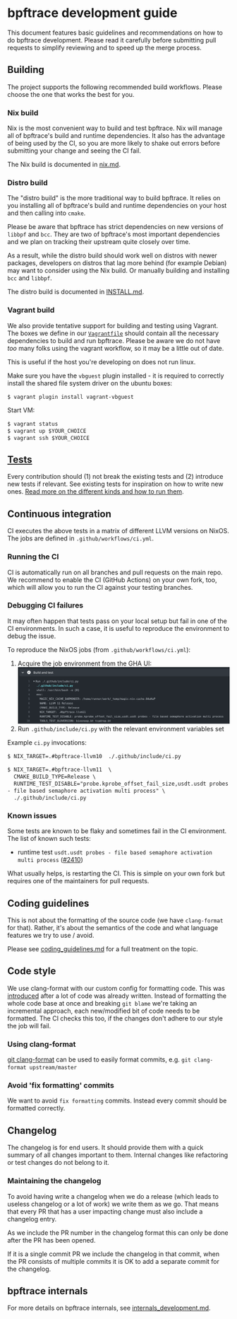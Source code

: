 # bpftrace development guide

This document features basic guidelines and recommendations on how to do
bpftrace development. Please read it carefully before submitting pull requests
to simplify reviewing and to speed up the merge process.

## Building

The project supports the following recommended build workflows. Please choose
the one that works the best for you.

### Nix build

Nix is the most convenient way to build and test bpftrace. Nix will manage
all of bpftrace's build and runtime dependencies. It also has the advantage
of being used by the CI, so you are more likely to shake out errors before
submitting your change and seeing the CI fail.

The Nix build is documented in [nix.md](./nix.md).

### Distro build

The "distro build" is the more traditional way to build bpftrace. It relies on
you installing all of bpftrace's build and runtime dependencies on your host
and then calling into `cmake`.

Please be aware that bpftrace has strict dependencies on new versions of
`libbpf` and `bcc`. They are two of bpftrace's most important dependencies and
we plan on tracking their upstream quite closely over time.

As a result, while the distro build should work well on distros with newer
packages, developers on distros that lag more behind (for example Debian) may
want to consider using the Nix build. Or manually building and installing
`bcc` and `libbpf`.

The distro build is documented in [INSTALL.md](../INSTALL.md#generic-build-process).

### Vagrant build

We also provide tentative support for building and testing using Vagrant. The boxes
we define in our [`Vagrantfile`](../Vagrantfile) should contain all the necessary
dependencies to build and run bpftrace. Please be aware we do not have _too_ many
folks using the vagrant workflow, so it may be a little out of date.

This is useful if the host you're developing on does not run linux.

Make sure you have the `vbguest` plugin installed - it is required to correctly
install the shared file system driver on the ubuntu boxes:

```
$ vagrant plugin install vagrant-vbguest
```

Start VM:

```
$ vagrant status
$ vagrant up $YOUR_CHOICE
$ vagrant ssh $YOUR_CHOICE
```

## [Tests](../tests/README.md)

Every contribution should (1) not break the existing tests and (2) introduce new
tests if relevant. See existing tests for inspiration on how to write new ones. [Read more on the different kinds and how to run them](../tests/README.md).

## Continuous integration

CI executes the above tests in a matrix of different LLVM versions on NixOS.
The jobs are defined in `.github/workflows/ci.yml`.

### Running the CI

CI is automatically run on all branches and pull requests on the main repo. We
recommend to enable the CI (GitHub Actions) on your own fork, too, which will
allow you to run the CI against your testing branches.

### Debugging CI failures

It may often happen that tests pass on your local setup but fail in one of the
CI environments. In such a case, it is useful to reproduce the environment to
debug the issue.

To reproduce the NixOS jobs (from `.github/workflows/ci.yml`):

1. Acquire the job environment from the GHA UI: ![](../images/ci_job_env.png)
1. Run `.github/include/ci.py` with the relevant environment variables set

Example `ci.py` invocations:

```
$ NIX_TARGET=.#bpftrace-llvm10  ./.github/include/ci.py
```

```
$ NIX_TARGET=.#bpftrace-llvm11  \
  CMAKE_BUILD_TYPE=Release \
  RUNTIME_TEST_DISABLE="probe.kprobe_offset_fail_size,usdt.usdt probes - file based semaphore activation multi process" \
  ./.github/include/ci.py
```

### Known issues

Some tests are known to be flaky and sometimes fail in the CI environment. The
list of known such tests:
- runtime test `usdt.usdt probes - file based semaphore activation multi
  process` ([#2410](https://github.com/iovisor/bpftrace/issues/2402))

What usually helps, is restarting the CI. This is simple on your own fork but
requires one of the maintainers for pull requests.

## Coding guidelines

This is not about the formatting of the source code (we have `clang-format`
for that). Rather, it's about the semantics of the code and what language
features we try to use / avoid.

Please see [coding_guidelines.md](./coding_guidelines.md) for a full treatment
on the topic.

## Code style

We use clang-format with our custom config for formatting code. This was
[introduced](https://github.com/iovisor/bpftrace/pull/639) after a lot of code
was already written. Instead of formatting the whole code base at once and
breaking `git blame` we're taking an incremental approach, each new/modified bit
of code needs to be formatted.
The CI checks this too, if the changes don't adhere to our style the job will fail.

### Using clang-format

[git clang-format](https://github.com/llvm/llvm-project/blob/main/clang/tools/clang-format/git-clang-format)
can be used to easily format commits, e.g. `git clang-format upstream/master`

### Avoid 'fix formatting' commits

We want to avoid `fix formatting` commits. Instead every commit should be
formatted correctly.

## Changelog

The changelog is for end users. It should provide them with a quick summary of
all changes important to them. Internal changes like refactoring or test changes
do not belong to it.

### Maintaining the changelog

To avoid having write a changelog when we do a release (which leads to useless
changelog or a lot of work) we write them as we go. That means that every PR
that has a user impacting change must also include a changelog entry.

As we include the PR number in the changelog format this can only be done after
the PR has been opened.

If it is a single commit PR we include the changelog in that commit, when the PR
consists of multiple commits it is OK to add a separate commit for the changelog.

## bpftrace internals

For more details on bpftrace internals, see
[internals_development.md](internals_development.md).
